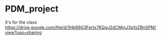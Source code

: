 # PDM_project
it's for the class
https://drive.google.com/file/d/1Hb69G3Fertx7KQgJ2dCMmJ3q1xZBnSPM/view?usp=sharing

